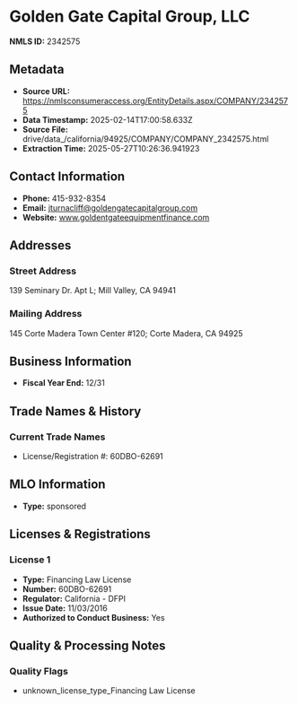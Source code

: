 # Golden Gate Capital Group, LLC

**NMLS ID:** 2342575

## Metadata
- **Source URL:** https://nmlsconsumeraccess.org/EntityDetails.aspx/COMPANY/2342575
- **Data Timestamp:** 2025-02-14T17:00:58.633Z
- **Source File:** drive/data_/california/94925/COMPANY/COMPANY_2342575.html
- **Extraction Time:** 2025-05-27T10:26:36.941923

## Contact Information
- **Phone:** 415-932-8354
- **Email:** jturnacliff@goldengatecapitalgroup.com
- **Website:** www.goldentgateequipmentfinance.com

## Addresses
### Street Address
139 Seminary Dr. Apt L; Mill Valley, CA 94941

### Mailing Address
145 Corte Madera Town Center #120; Corte Madera, CA 94925

## Business Information
- **Fiscal Year End:** 12/31

## Trade Names & History
### Current Trade Names
- License/Registration #: 60DBO-62691

## MLO Information
- **Type:** sponsored

## Licenses & Registrations

### License 1
- **Type:** Financing Law License
- **Number:** 60DBO-62691
- **Regulator:** California - DFPI
- **Issue Date:** 11/03/2016
- **Authorized to Conduct Business:** Yes

## Quality & Processing Notes
### Quality Flags
- unknown_license_type_Financing Law License
